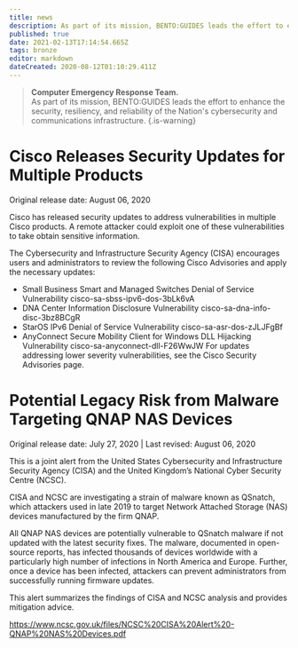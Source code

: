 ```yaml
---
title: news
description: As part of its mission, BENTO:GUIDES leads the effort to enhance the security, resiliency, and reliability of our customer cybersecurity and communications infrastructure.
published: true
date: 2021-02-13T17:14:54.665Z
tags: bronze
editor: markdown
dateCreated: 2020-08-12T01:10:29.411Z
---
```


> **Computer Emergency Response Team.**  
> As part of its mission, BENTO:GUIDES leads the effort to enhance the security, resiliency, and reliability of the Nation's cybersecurity and communications infrastructure.
> {.is-warning}



# Cisco Releases Security Updates for Multiple Products
Original release date: August 06, 2020

Cisco has released security updates to address vulnerabilities in multiple Cisco products. A remote attacker could exploit one of these vulnerabilities to take obtain sensitive information.

The Cybersecurity and Infrastructure Security Agency (CISA) encourages users and administrators to review the following Cisco Advisories and apply the necessary updates:

- Small Business Smart and Managed Switches Denial of Service Vulnerability cisco-sa-sbss-ipv6-dos-3bLk6vA
- DNA Center Information Disclosure Vulnerability cisco-sa-dna-info-disc-3bz8BCgR
- StarOS IPv6 Denial of Service Vulnerability cisco-sa-asr-dos-zJLJFgBf
- AnyConnect Secure Mobility Client for Windows DLL Hijacking Vulnerability cisco-sa-anyconnect-dll-F26WwJW
For updates addressing lower severity vulnerabilities, see the Cisco Security Advisories page.


# Potential Legacy Risk from Malware Targeting QNAP NAS Devices
Original release date: July 27, 2020 | Last revised: August 06, 2020

This is a joint alert from the United States Cybersecurity and Infrastructure Security Agency (CISA) and the United Kingdom’s National Cyber Security Centre (NCSC).

CISA and NCSC are investigating a strain of malware known as QSnatch, which attackers used in late 2019 to target Network Attached Storage (NAS) devices manufactured by the firm QNAP.  

All QNAP NAS devices are potentially vulnerable to QSnatch malware if not updated with the latest security fixes. The malware, documented in open-source reports, has infected thousands of devices worldwide with a particularly high number of infections in North America and Europe. Further, once a device has been infected, attackers can prevent administrators from successfully running firmware updates.

This alert summarizes the findings of CISA and NCSC analysis and provides mitigation advice.

https://www.ncsc.gov.uk/files/NCSC%20CISA%20Alert%20-QNAP%20NAS%20Devices.pdf